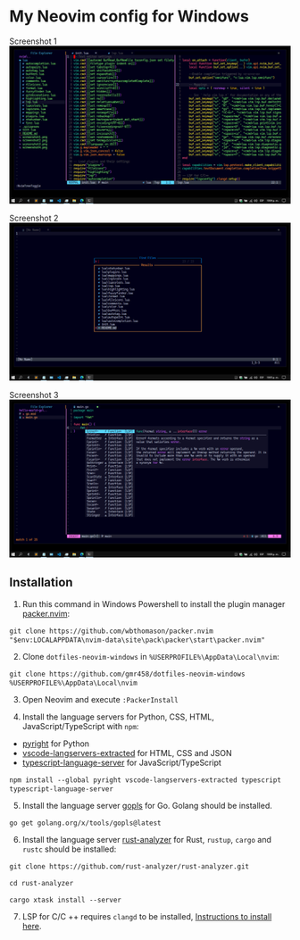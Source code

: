 # My Neovim config for Windows

Screenshot 1
![screenshot1](screenshot1.png)

Screenshot 2
![screenshot2](screenshot2.png)

Screenshot 3
![screenshot3](screenshot3.png)

## Installation

1. Run this command in Windows Powershell to install the plugin manager [packer.nvim](https://github.com/wbthomason/packer.nvim):
```shell
git clone https://github.com/wbthomason/packer.nvim "$env:LOCALAPPDATA\nvim-data\site\pack\packer\start\packer.nvim"
```

2. Clone `dotfiles-neovim-windows` in `%USERPROFILE%\AppData\Local\nvim`:
```shell
git clone https://github.com/gmr458/dotfiles-neovim-windows %USERPROFILE%\AppData\Local\nvim
```

3. Open Neovim and execute `:PackerInstall`

4. Install the language servers for Python, CSS, HTML, JavaScript/TypeScript with `npm`:
- [pyright](https://github.com/microsoft/pyright) for Python
- [vscode-langservers-extracted](https://github.com/hrsh7th/vscode-langservers-extracted) for HTML, CSS and JSON
- [typescript-language-server](https://github.com/typescript-language-server/typescript-language-server) for JavaScript/TypeScript
```
npm install --global pyright vscode-langservers-extracted typescript typescript-language-server
```

5. Install the language server [gopls](https://github.com/golang/tools/tree/master/gopls) for Go. Golang should be installed.
```
go get golang.org/x/tools/gopls@latest
```

6. Install the language server [rust-analyzer](https://github.com/rust-analyzer/rust-analyzer) for Rust, `rustup`, `cargo` and `rustc` should be installed:
```
git clone https://github.com/rust-analyzer/rust-analyzer.git
```
```
cd rust-analyzer
```
```
cargo xtask install --server
```

7. LSP for C/C ++ requires `clangd` to be installed, [Instructions to install here](https://clangd.llvm.org/installation.html).
